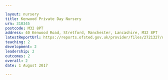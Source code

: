 ```yaml
---

layout: nursery
title: Kenwood Private Day Nursery
urn: 310345
postcode: M32 8PT
address: 40 Kenwood Road, Stretford, Manchester, Lancashire, M32 8PT
latestReportUrl: https://reports.ofsted.gov.uk/provider/files/2721327/urn/310345.pdf
teaching: 2
development: 2
leadership: 2
outcomes: 2
overall: 2
date: 1 August 2017

---
```

